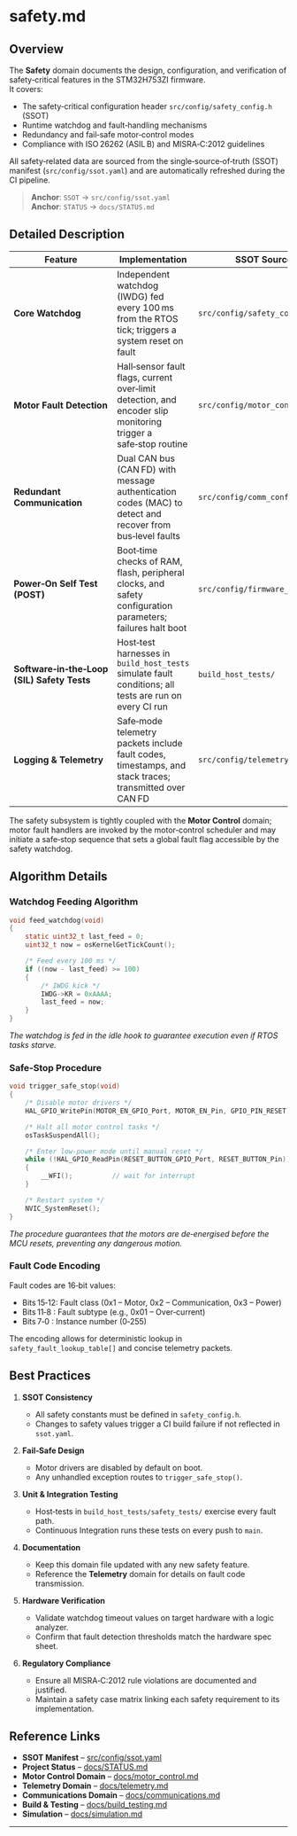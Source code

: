 # safety.md

## Overview
The **Safety** domain documents the design, configuration, and verification of safety‑critical features in the STM32H753ZI firmware.  
It covers:

- The safety‑critical configuration header `src/config/safety_config.h` (SSOT)  
- Runtime watchdog and fault‑handling mechanisms  
- Redundancy and fail‑safe motor‑control modes  
- Compliance with ISO 26262 (ASIL B) and MISRA‑C:2012 guidelines  

All safety‑related data are sourced from the single‑source‑of‑truth (SSOT) manifest (`src/config/ssot.yaml`) and are automatically refreshed during the CI pipeline.

> **Anchor**: `SSOT` → `src/config/ssot.yaml`  
> **Anchor**: `STATUS` → `docs/STATUS.md`  

## Detailed Description
| Feature | Implementation | SSOT Source |
|---------|----------------|-------------|
| **Core Watchdog** | Independent watchdog (IWDG) fed every 100 ms from the RTOS tick; triggers a system reset on fault | `src/config/safety_config.h` |
| **Motor Fault Detection** | Hall‑sensor fault flags, current over‑limit detection, and encoder slip monitoring trigger a safe‑stop routine | `src/config/motor_config.h` |
| **Redundant Communication** | Dual CAN bus (CAN FD) with message authentication codes (MAC) to detect and recover from bus‑level faults | `src/config/comm_config.h` |
| **Power‑On Self Test (POST)** | Boot‑time checks of RAM, flash, peripheral clocks, and safety configuration parameters; failures halt boot | `src/config/firmware_headers/` |
| **Software‑in‑the‑Loop (SIL) Safety Tests** | Host‑test harnesses in `build_host_tests` simulate fault conditions; all tests are run on every CI run | `build_host_tests/` |
| **Logging & Telemetry** | Safe‑mode telemetry packets include fault codes, timestamps, and stack traces; transmitted over CAN FD | `src/config/telemetry_config.h` |

The safety subsystem is tightly coupled with the **Motor Control** domain; motor fault handlers are invoked by the motor‑control scheduler and may initiate a safe‑stop sequence that sets a global fault flag accessible by the safety watchdog.

## Algorithm Details
### Watchdog Feeding Algorithm
```c
void feed_watchdog(void)
{
    static uint32_t last_feed = 0;
    uint32_t now = osKernelGetTickCount();

    /* Feed every 100 ms */
    if ((now - last_feed) >= 100)
    {
        /* IWDG kick */
        IWDG->KR = 0xAAAA;
        last_feed = now;
    }
}
```
*The watchdog is fed in the idle hook to guarantee execution even if RTOS tasks starve.*

### Safe‑Stop Procedure
```c
void trigger_safe_stop(void)
{
    /* Disable motor drivers */
    HAL_GPIO_WritePin(MOTOR_EN_GPIO_Port, MOTOR_EN_Pin, GPIO_PIN_RESET);

    /* Halt all motor control tasks */
    osTaskSuspendAll();

    /* Enter low‑power mode until manual reset */
    while (!HAL_GPIO_ReadPin(RESET_BUTTON_GPIO_Port, RESET_BUTTON_Pin))
    {
        __WFI();          // wait for interrupt
    }

    /* Restart system */
    NVIC_SystemReset();
}
```
*The procedure guarantees that the motors are de‑energised before the MCU resets, preventing any dangerous motion.*

### Fault Code Encoding
Fault codes are 16‑bit values:  
- Bits 15‑12: Fault class (0x1 – Motor, 0x2 – Communication, 0x3 – Power)  
- Bits 11‑8 : Fault subtype (e.g., 0x01 – Over‑current)  
- Bits 7‑0  : Instance number (0‑255)

The encoding allows for deterministic lookup in `safety_fault_lookup_table[]` and concise telemetry packets.

## Best Practices
1. **SSOT Consistency**  
   - All safety constants must be defined in `safety_config.h`.  
   - Changes to safety values trigger a CI build failure if not reflected in `ssot.yaml`.  

2. **Fail‑Safe Design**  
   - Motor drivers are disabled by default on boot.  
   - Any unhandled exception routes to `trigger_safe_stop()`.

3. **Unit & Integration Testing**  
   - Host‑tests in `build_host_tests/safety_tests/` exercise every fault path.  
   - Continuous Integration runs these tests on every push to `main`.

4. **Documentation**  
   - Keep this domain file updated with any new safety feature.  
   - Reference the **Telemetry** domain for details on fault code transmission.

5. **Hardware Verification**  
   - Validate watchdog timeout values on target hardware with a logic analyzer.  
   - Confirm that fault detection thresholds match the hardware spec sheet.

6. **Regulatory Compliance**  
   - Ensure all MISRA‑C:2012 rule violations are documented and justified.  
   - Maintain a safety case matrix linking each safety requirement to its implementation.

## Reference Links
- **SSOT Manifest** – [src/config/ssot.yaml](../src/config/ssot.yaml)  
- **Project Status** – [docs/STATUS.md](../docs/STATUS.md)  
- **Motor Control Domain** – [docs/motor_control.md](../docs/motor_control.md)  
- **Telemetry Domain** – [docs/telemetry.md](../docs/telemetry.md)  
- **Communications Domain** – [docs/communications.md](../docs/communications.md)  
- **Build & Testing** – [docs/build_testing.md](../docs/build_testing.md)  
- **Simulation** – [docs/simulation.md](../docs/simulation.md)  

---
